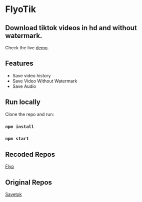 # FlyoTik

## Download tiktok videos in hd and without watermark.

Check the live [demo](https://flyo.cf).

## Features
- Save video history
- Save Video Without Watermark
- Save Audio

## Run locally

Clone the repo and run:

### `npm install`

### `npm start`

## Recoded Repos
[Flyo](https://github.com/wffzy/flyo)

## Original Repos
[Savetok](https://github.com/raffyamoguis/savetok-titktok-downloader)

